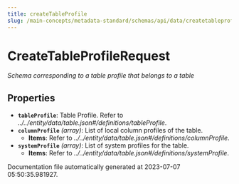 ```yaml
---
title: createTableProfile
slug: /main-concepts/metadata-standard/schemas/api/data/createtableprofile
---
```


# CreateTableProfileRequest

*Schema corresponding to a table profile that belongs to a table*

## Properties

- **`tableProfile`**: Table Profile. Refer to *../../entity/data/table.json#/definitions/tableProfile*.
- **`columnProfile`** *(array)*: List of local column profiles of the table.
  - **Items**: Refer to *../../entity/data/table.json#/definitions/columnProfile*.
- **`systemProfile`** *(array)*: List of system profiles for the table.
  - **Items**: Refer to *../../entity/data/table.json#/definitions/systemProfile*.


Documentation file automatically generated at 2023-07-07 05:50:35.981927.
